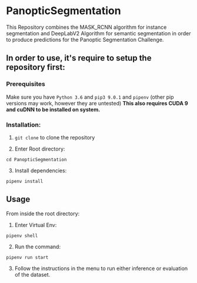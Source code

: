 # PanopticSegmentation
This Repository combines the MASK_RCNN algorithm for instance segmentation and DeepLabV2 Algorithm for semantic segmentation in order to produce predictions for the Panoptic Segmentation Challenge.

## In order to use, it's require to setup the repository first:

### Prerequisites
Make sure you have `Python 3.6` and `pip3 9.0.1` and `pipenv` (other pip versions may work, however they are untested)
**This also requires CUDA 9 and cuDNN to be installed on system.**

### Installation:
1. `git clone` to clone the repository

2. Enter Root directory:
```
cd PanopticSegmentation
```

3. Install dependencies:
```
pipenv install
```

## Usage

From inside the root directory:

1. Enter Virtual Env:

`pipenv shell`

2. Run the command:

`pipenv run start`

3. Follow the instructions in the menu to run either inference or evaluation of the dataset.
